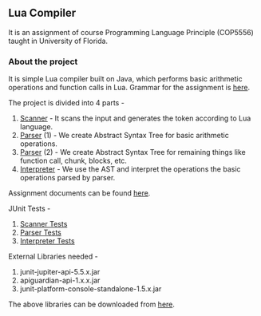 ## Lua Compiler

It is an assignment of course Programming Language Principle (COP5556) taught in University of Florida. 


### About the project

It is simple Lua compiler built on Java, which performs basic arithmetic operations and function calls in Lua.
Grammar for the assignment is [here](resources/grammar.txt).

The project is divided into 4 parts -
1. [Scanner](src/cop5556fa19/Scanner.java)      - It scans the input and generates the token according to Lua language.
1. [Parser](src/cop5556fa19/Parser.java) (1)   - We create Abstract Syntax Tree for basic arithmetic operations. 
1. [Parser](src/cop5556fa19/Parser.java) (2)   - We create Abstract Syntax Tree for remaining things like function call, chunk, blocks, etc.
1. [Interpreter](src/interpreter/ASTVisitorAdapter.java)  - We use the AST and interpret the operations the basic operations parsed by parser.

Assignment documents can be found [here](resources).

JUnit Tests - 
1. [Scanner Tests](src/cop5556fa19/ScannerTest.java)
1. [Parser Tests](src/cop5556fa19/ParserTest.java)
1. [Interpreter Tests](src/cop5556fa19/TestInterpreter.java)


External Libraries needed -
1. junit-jupiter-api-5.5.x.jar 
1. apiguardian-api-1.x.x.jar
1. junit-platform-console-standalone-1.5.x.jar

The above libraries can be downloaded from [here](https://drive.google.com/file/d/1lXeAvx_tw3lvYJbw743E7dkN-49dqowv/view).